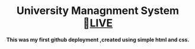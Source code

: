 <h1 align="center">University Managnment System 🔴<a href="">LIVE</a></h1>
<h4 align="center">This was my first github deployment ,created using simple html and css.</h4>
